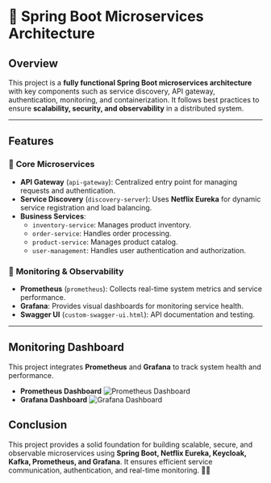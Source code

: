 # 🚀 Spring Boot Microservices Architecture

##  Overview
This project is a **fully functional Spring Boot microservices architecture** with key components such as service discovery, API gateway, authentication, monitoring, and containerization. It follows best practices to ensure **scalability, security, and observability** in a distributed system.

---

##  Features
### 🔗 **Core Microservices**
- **API Gateway** (`api-gateway`): Centralized entry point for managing requests and authentication.
- **Service Discovery** (`discovery-server`): Uses **Netflix Eureka** for dynamic service registration and load balancing.
- **Business Services**:
  - `inventory-service`: Manages product inventory.
  - `order-service`: Handles order processing.
  - `product-service`: Manages product catalog.
  - `user-management`: Handles user authentication and authorization.


### 📡 **Monitoring & Observability**
- **Prometheus** (`prometheus`): Collects real-time system metrics and service performance.
- **Grafana**: Provides visual dashboards for monitoring service health.
- **Swagger UI** (`custom-swagger-ui.html`): API documentation and testing.

---

##  Monitoring Dashboard
This project integrates **Prometheus** and **Grafana** to track system health and performance.
- **Prometheus Dashboard**
![Prometheus Dashboard](https://github.com/user-attachments/assets/5cd5cd04-1108-4eb2-babc-17df0f33135f)
- **Grafana Dashboard**
![Grafana Dashboard](https://github.com/user-attachments/assets/6d1252d1-6247-4a4c-a43f-56a50ff4eaa4)

## Conclusion
This project provides a solid foundation for building scalable, secure, and observable microservices using **Spring Boot, Netflix Eureka, Keycloak, Kafka, Prometheus, and Grafana**. It ensures efficient service communication, authentication, and real-time monitoring. 🚀🔥



